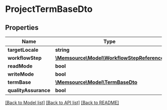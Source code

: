 # ProjectTermBaseDto

## Properties
Name | Type | Description | Notes
------------ | ------------- | ------------- | -------------
**targetLocale** | **string** |  | [optional] 
**workflowStep** | [**\Memsource\Model\WorkflowStepReference**](WorkflowStepReference.md) |  | [optional] 
**readMode** | **bool** |  | [optional] 
**writeMode** | **bool** |  | [optional] 
**termBase** | [**\Memsource\Model\TermBaseDto**](TermBaseDto.md) |  | [optional] 
**qualityAssurance** | **bool** |  | [optional] 

[[Back to Model list]](../README.md#documentation-for-models) [[Back to API list]](../README.md#documentation-for-api-endpoints) [[Back to README]](../README.md)


